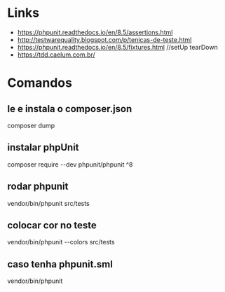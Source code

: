 # Links
- https://phpunit.readthedocs.io/en/8.5/assertions.html
- http://testwarequality.blogspot.com/p/tenicas-de-teste.html
- https://phpunit.readthedocs.io/en/8.5/fixtures.html //setUp tearDown
- https://tdd.caelum.com.br/

# Comandos
## le e instala o composer.json
composer dump

## instalar phpUnit
composer require --dev phpunit/phpunit ^8

## rodar phpunit
vendor/bin/phpunit src/tests

## colocar cor no teste
vendor/bin/phpunit --colors src/tests

## caso tenha phpunit.sml
vendor/bin/phpunit